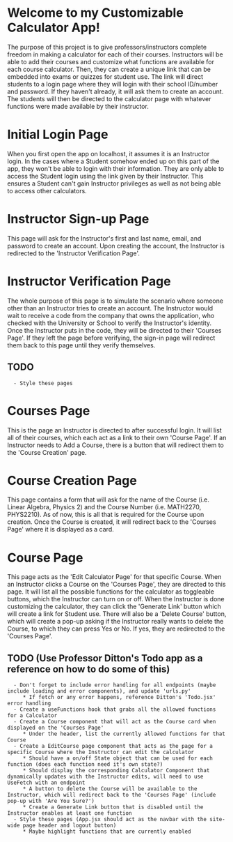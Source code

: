 # Welcome to my Customizable Calculator App!
The purpose of this project is to give professors/instructors complete freedom in making a calculator for each of their courses. Instructors will be able to add their courses and customize what functions are available for each course calculator. Then, they can create a unique link that can be embedded into exams or quizzes for student use. The link will direct students to a login page where they will login with their school ID/number and password. If they haven't already, it will ask them to create an account. The students will then be directed to the calculator page with whatever functions were made available by their instructor.

# Initial Login Page
When you first open the app on localhost, it assumes it is an Instructor login. In the cases where a Student somehow ended up on this part of the app, they won't be able to login with their information. They are only able to access the Student login using the link given by their Instructor. This ensures a Student can't gain Instructor privileges as well as not being able to access other calculators.

# Instructor Sign-up Page
This page will ask for the Instructor's first and last name, email, and password to create an account. Upon creating the account, the Instructor is redirected to the 'Instructor Verification Page'.

# Instructor Verification Page
The whole purpose of this page is to simulate the scenario where someone other than an Instructor tries to create an account. The Instructor would wait to receive a code from the company that owns the application, who checked with the University or School to verify the Instructor's identity. Once the Instructor puts in the code, they will be directed to their 'Courses Page'. If they left the page before verifying, the sign-in page will redirect them back to this page until they verify themselves.

   ## TODO
      - Style these pages

# Courses Page
This is the page an Instructor is directed to after successful login. It will list all of their courses, which each act as a link to their own 'Course Page'. If an Instructor needs to Add a Course, there is a button that will redirect them to the 'Course Creation' page.

# Course Creation Page
This page contains a form that will ask for the name of the Course (i.e. Linear Algebra, Physics 2) and the Course Number (i.e. MATH2270, PHYS2210). As of now, this is all that is required for the Course upon creation. Once the Course is created, it will redirect back to the 'Courses Page' where it is displayed as a card.

# Course Page
This page acts as the 'Edit Calculator Page' for that specific Course. When an Instructor clicks a Course on the 'Courses Page', they are directed to this page. It will list all the possible functions for the calculator as toggleable buttons, which the Instructor can turn on or off. When the Instructor is done customizing the calculator, they can click the 'Generate Link' button which will create a link for Student use. There will also be a 'Delete Course' button, which will create a pop-up asking if the Instructor really wants to delete the Course, to which they can press Yes or No. If yes, they are redirected to the 'Courses Page'.

   ## TODO (Use Professor Ditton's Todo app as a reference on how to do some of this)
      - Don't forget to include error handling for all endpoints (maybe include loading and error components), and update 'urls.py'
         * If fetch or any error happens, reference Ditton's 'Todo.jsx' error handling
      - Create a useFunctions hook that grabs all the allowed functions for a Calculator
      - Create a Course component that will act as the Course card when displayed on the 'Courses Page'
         * Under the header, list the currently allowed functions for that Course
      - Create a EditCourse page component that acts as the page for a specific Course where the Instructor can edit the calculator
         * Should have a on/off State object that can be used for each function (does each function need it's own state?)
         * Should display the corresponding Calculator Component that dynamically updates with the Instructor edits, will need to use UseFetch with an endpoint
         * A button to delete the Course will be available to the Instructor, which will redirect back to the 'Courses Page' (include pop-up with 'Are You Sure?')
         * Create a Generate Link button that is disabled until the Instructor enables at least one function
      - Style these pages (App.jsx should act as the navbar with the site-wide page header and logout button)
         * Maybe highlight functions that are currently enabled